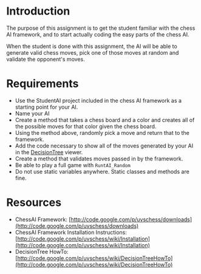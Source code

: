 # Introduction #

The purpose of this assignment is to get the student familiar with the chess AI framework, and to start actually coding the easy parts of the chess AI.

When the student is done with this assignment, the AI will be able to generate valid chess moves, pick one of those moves at random and validate the opponent's moves.


# Requirements #

  * Use the StudentAI project included in the chess AI framework as a starting point for your AI.
  * Name your AI
  * Create a method that takes a chess board and a color and creates all of the possible moves for that color given the chess board.
  * Using the method above, randomly pick a move and return that to the framework.
  * Add the code necessary to show all of the moves generated by your AI in the [DecisionTree](http://code.google.com/p/uvschess/wiki/DecisionTreeHowTo) viewer.
  * Create a method that validates moves passed in by the framework.
  * Be able to play a full game with `RuntAI_Random`
  * Do not use static variables anywhere. Static classes and methods are fine.

# Resources #
  * ChessAI Framework: [http://code.google.com/p/uvschess/downloads](http://code.google.com/p/uvschess/downloads)
  * ChessAI Framework Installation Instructions: [http://code.google.com/p/uvschess/wiki/Installation](http://code.google.com/p/uvschess/wiki/Installation)
  * DecisionTree HowTo: [http://code.google.com/p/uvschess/wiki/DecisionTreeHowTo](http://code.google.com/p/uvschess/wiki/DecisionTreeHowTo)